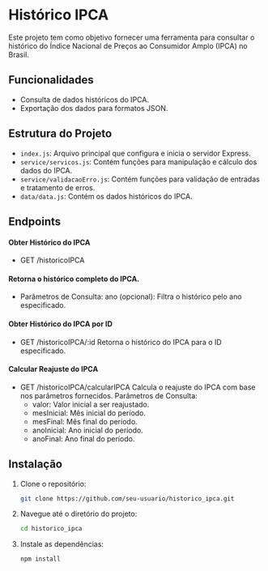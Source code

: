 # Histórico IPCA

Este projeto tem como objetivo fornecer uma ferramenta para consultar o histórico do Índice Nacional de Preços ao Consumidor Amplo (IPCA) no Brasil.

## Funcionalidades

- Consulta de dados históricos do IPCA.
- Exportação dos dados para formatos JSON.

## Estrutura do Projeto

- `index.js`: Arquivo principal que configura e inicia o servidor Express.
- `service/servicos.js`: Contém funções para manipulação e cálculo dos dados do IPCA.
- `service/validacaoErro.js`: Contém funções para validação de entradas e tratamento de erros.
- `data/data.js`: Contém os dados históricos do IPCA.

## Endpoints

#### Obter Histórico do IPCA

- GET /historicoIPCA

#### Retorna o histórico completo do IPCA.

- Parâmetros de Consulta:
  ano (opcional): Filtra o histórico pelo ano especificado.

#### Obter Histórico do IPCA por ID

- GET /historicoIPCA/:id
  Retorna o histórico do IPCA para o ID especificado.

#### Calcular Reajuste do IPCA

- GET /historicoIPCA/calcularIPCA
  Calcula o reajuste do IPCA com base nos parâmetros fornecidos.
  Parâmetros de Consulta:
  - valor: Valor inicial a ser reajustado.
  - mesInicial: Mês inicial do período.
  - mesFinal: Mês final do período.
  - anoInicial: Ano inicial do período.
  - anoFinal: Ano final do período.

## Instalação

1. Clone o repositório:
   ```bash
   git clone https://github.com/seu-usuario/historico_ipca.git
   ```
2. Navegue até o diretório do projeto:
   ```bash
   cd historico_ipca
   ```
3. Instale as dependências:
   ```bash
   npm install
 ```
